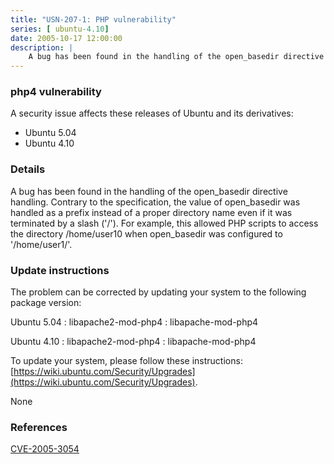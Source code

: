 ```yaml
---
title: "USN-207-1: PHP vulnerability"
series: [ ubuntu-4.10]
date: 2005-10-17 12:00:00
description: |
    A bug has been found in the handling of the open_basedir directive handling. Contrary to the specification, the value of open_basedir was handled as a prefix instead of a proper directory name even if it was terminated by a slash (&#39;/&#39;). For example, this allowed PHP scripts to access the directory /home/user10 when open_basedir was configured to &#39;/home/user1/&#39;.
--- 
```

 
### php4 vulnerability

A security issue affects these releases of Ubuntu and its derivatives:

* Ubuntu 5.04
* Ubuntu 4.10

### Details

A bug has been found in the handling of the open_basedir directive handling. Contrary to the specification, the value of open_basedir was handled as a prefix instead of a proper directory name even if it was terminated by a slash (&#39;/&#39;). For example, this allowed PHP scripts to access the directory /home/user10 when open_basedir was configured to &#39;/home/user1/&#39;.

### Update instructions

The problem can be corrected by updating your system to the following package version:

Ubuntu 5.04
 : libapache2-mod-php4 
 : libapache-mod-php4 

Ubuntu 4.10
 : libapache2-mod-php4 
 : libapache-mod-php4 

To update your system, please follow these instructions: [https://wiki.ubuntu.com/Security/Upgrades](https://wiki.ubuntu.com/Security/Upgrades).

None

### References

 [CVE-2005-3054](http://people.ubuntu.com/~ubuntu-security/cve/CVE-2005-3054)
 
